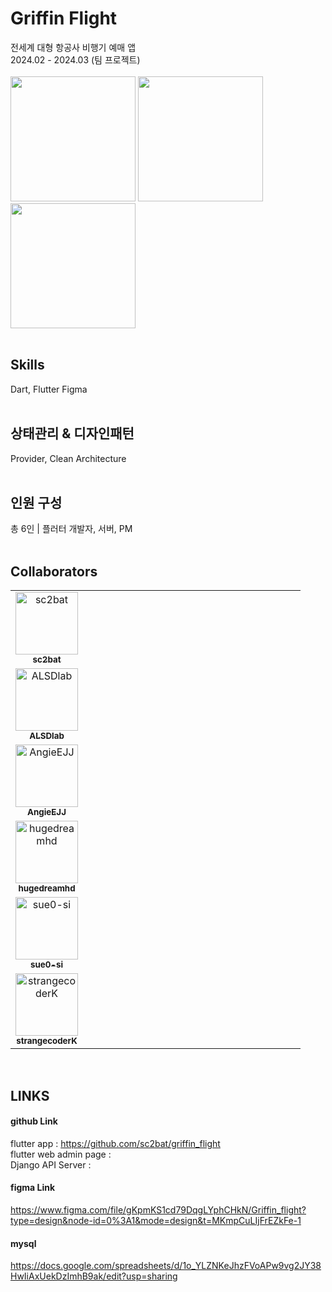 # Griffin Flight

전세계 대형 항공사 비행기 예매 앱 <br>
2024.02 - 2024.03 (팀 프로젝트)
<br>
<br>
<img src="https://github.com/sc2bat/griffin_flight/assets/49228543/98caf515-8107-4580-b04f-16eb81baba55" width ="200">
<img src="https://github.com/sc2bat/griffin_flight/assets/49228543/d46589dd-113e-44a3-b874-229a7c17793b" width ="200">
<img src="https://github.com/sc2bat/griffin_flight/assets/49228543/b54d8635-9326-43ed-94dd-7ac3eae46fac" width ="200">
<br>
<br>


## Skills
Dart, Flutter Figma
<br>
<br>
## 상태관리 & 디자인패턴
Provider, Clean Architecture
<br>
<br>
## 인원 구성
총 6인 | 플러터 개발자, 서버, PM
<br>
<br>


## Collaborators
<table>
    <tr>
      <td align="center" valign="top" width="25%"><a href="https://github.com/sc2bat/"><img src="https://avatars.githubusercontent.com/u/87482415?v=4" width="100px;" alt="
sc2bat"/><br /><sub><b>
sc2bat</b></sub></a><br /></td>
      <td></td>
    </tr>
    <tr>
      <td align="center" valign="top" width="25%"><a href="https://github.com/ALSDlab"><img src="https://avatars.githubusercontent.com/u/81554073?v=4" width="100px;" alt="
ALSDlab"/><br /><sub><b>
ALSDlab</b></sub></a><br /></td>
      <td></td>
    </tr>
    <tr>
      <td align="center" valign="top" width="25%"><a href="https://github.com/AngieEJJ"><img src="https://avatars.githubusercontent.com/u/49228543?v=4" width="100px;" alt="
AngieEJJ"/><br /><sub><b>
AngieEJJ</b></sub></a><br /></td>
      <td></td>
    </tr>
    <tr>
      <td align="center" valign="top" width="25%"><a href="https://github.com/hugedreamhd"><img src="https://avatars.githubusercontent.com/u/89803783?v=4" width="100px;" alt="
hugedreamhd"/><br /><sub><b>
hugedreamhd</b></sub></a><br /></td>
      <td></td>
    </tr>
    <tr>
      <td align="center" valign="top" width="25%"><a href="https://github.com/sue0-si"><img src="https://avatars.githubusercontent.com/u/89803783?v=4" width="100px;" alt="
sue0-si"/><br /><sub><b>
sue0-si</b></sub></a><br /></td>
      <td></td>
    </tr>
    <tr>
      <td align="center" valign="top" width="25%"><a href="https://github.com/strangecoderK"><img src="https://avatars.githubusercontent.com/u/151757200?v=4" width="100px;" alt="strangecoderK"/><br /><sub><b>
strangecoderK</b></sub></a><br /></td>
      <td></td>
    </tr>
</table>
<br>

## LINKS

#### github Link
flutter app : https://github.com/sc2bat/griffin_flight <br>
flutter web admin page :  <br>
Django API Server : <br>

#### figma Link
https://www.figma.com/file/gKpmKS1cd79DqgLYphCHkN/Griffin_flight?type=design&node-id=0%3A1&mode=design&t=MKmpCuLIjFrEZkFe-1

#### mysql
https://docs.google.com/spreadsheets/d/1o_YLZNKeJhzFVoAPw9vg2JY38HwIiAxUekDzImhB9ak/edit?usp=sharing
